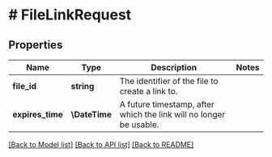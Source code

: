 # # FileLinkRequest

## Properties

Name | Type | Description | Notes
------------ | ------------- | ------------- | -------------
**file_id** | **string** | The identifier of the file to create a link to. |
**expires_time** | **\DateTime** | A future timestamp, after which the link will no longer be usable. |

[[Back to Model list]](../../README.md#models) [[Back to API list]](../../README.md#endpoints) [[Back to README]](../../README.md)
